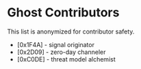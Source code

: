 # Ghost Contributors

This list is anonymized for contributor safety.

- [0x1F4A] - signal originator
- [0x2D09] - zero-day channeler
- [0xC0DE] - threat model alchemist